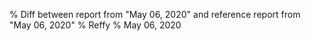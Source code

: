 % Diff between report from "May 06, 2020" and reference report from "May 06, 2020"
% Reffy
% May 06, 2020

